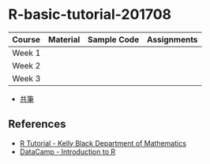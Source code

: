 # R-basic-tutorial-201708

<link rel="stylesheet" href="https://cdnjs.cloudflare.com/ajax/libs/font-awesome/4.3.0/css/font-awesome.min.css">

| Course | Material | Sample Code | Assignments |
|:---|:---:|:---:|:---:|
| Week 1 | <a href="Week1.html"><span class="fa fa-link"></span></a> | <a href="Week1.R"><span class="fa fa-file-code-o"></span></a> | <a href="Assignment1.R"><span class="fa fa-file-code-o"></span></a> |
| Week 2 | <a href="Week2.html"><span class="fa fa-link"></span></a> | <a href="Week2.R"><span class="fa fa-file-code-o"></span></a> | <a href="Assignment2.R"><span class="fa fa-file-code-o"></span></a> |
| Week 3 | <a href="Week3.html"><span class="fa fa-link"></span></a> | <a href="Week3.R"><span class="fa fa-file-code-o"></span></a> | <a href="Assignment3.R"><span class="fa fa-file-code-o"></span></a> |

- [共筆](https://hackmd.io/MwFgDAHATBIgtANgMYHYzxIgpgE3hMsAKzy4BmwuwARjcVMRUA==?both)

## References

- [R Tutorial - Kelly Black Department of Mathematics](http://www.cyclismo.org/tutorial/R/)
- [DataCamp - Introduction to R](https://campus.datacamp.com/courses/free-introduction-to-r/)
